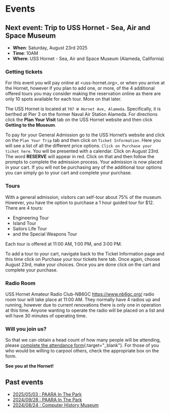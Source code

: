 # Events

## Next event: Trip to USS Hornet - Sea, Air and Space Museum

* **When**: Saturday, August 23rd 2025
* **Time**: 10AM
* **Where**: USS Hornet - Sea, Air and Space Museum (Alameda, California)

### Getting tickets

For this event you will pay online at <uss-hornet.org>, or when you arrive at the Hornet, however if you plan to add one, or more, of the 4 additional offered tours you may consider making the reservation online as there are only 10 spots available for each tour.  More on that later.

The USS Hornet is located at `707 W Hornet Ave, Alameda`.  Specifically, it is berthed at Pier 3 on the former Naval Air Station Alameda.  For directions click the **Plan Your Visit** tab on the USS Hornet website and then click **Getting to the Museum**.

To pay for your General Admission go to the USS Hornet’s website and click on the `Plan Your Trip` tab and then click on `Ticket Information`.  Here you will see a list of all the different price options.  `Click on Purchase your ticket here`.  You will be presented with a calendar.  Click on August 23rd.  The word **RESERVE** will appear in red.  Click on that and then follow the prompts to complete the admission process.  Your admission is now placed in your cart.  If you will not be purchasing any of the additional tour options you can simply go to your cart and complete your purchase.

### Tours

With a general admission, visitors can self-tour about 75% of the museum.  However, you have the option to purchase a 1 hour guided tour for $12. There are 4 tours:

* Engineering Tour
* Island Tour
* Sailors Life Tour
* and the Special Weapons Tour

Each tour is offered at 11:00 AM, 1:00 PM, and 3:00 PM.

To add a tour to your cart, navigate back to the Ticket Information page and this time click on Purchase your tour tickets here tab.  Once again, choose August 23rd, make your choices.  Once you are done click on the cart and complete your purchase.

### Radio Room

USS Hornet Amateur Radio Club-NB6GC <https://www.nb6gc.org/> radio room tour will take place at 11:00 AM.  They normally have 4 radios up and running, however due to current renovations there is only one in operation at this time.  Anyone wanting to operate the radio will be placed on a list and will have 30 minutes of operating time.

### Will you join us?

So that we can obtain a head count of how many people will be attending, please [complete the attendance form](https://forms.gle/Ju1QyAf3w6MSEzYe9){:target="_blank"}.  For those of you who would be willing to carpool others, check the appropriate box on the form.

**See you at the Hornet!**

## Past events

* [2025/05/03 : PAARA In The Park](/events/20250503.html)
* [2024/09/28 : PAARA In The Park](events/20240928.html)
* [2024/08/24 : Computer History Museum](events/20240824.html)
